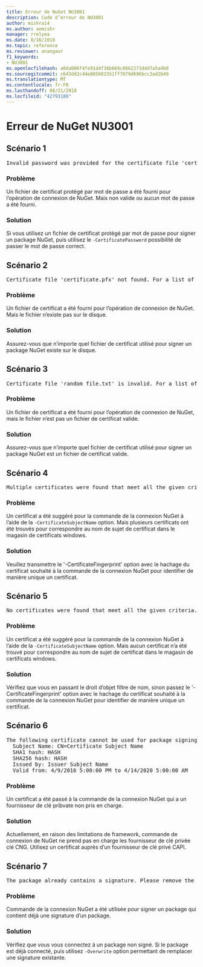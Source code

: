 ```yaml
---
title: Erreur de NuGet NU3001
description: Code d’erreur de NU3001
author: mishra14
ms.author: anmishr
manager: rrelyea
ms.date: 8/16/2018
ms.topic: reference
ms.reviewer: anangaur
f1_keywords:
- NU3001
ms.openlocfilehash: a0da006f4fe91d4f36b669c8662273ddd7a5a4b0
ms.sourcegitcommit: c643dd2c44e085601551ff7079d696bcc3ad2b49
ms.translationtype: MT
ms.contentlocale: fr-FR
ms.lasthandoff: 08/21/2018
ms.locfileid: "42793188"
---
```

# <a name="nuget-error-nu3001"></a>Erreur de NuGet NU3001

## <a name="scenario-1"></a>Scénario 1

<pre>Invalid password was provided for the certificate file 'certificate.pfx'. Please provide a valid password using the '-CertificatePassword' option.</pre>

### <a name="issue"></a>Problème

Un fichier de certificat protégé par mot de passe a été fourni pour l’opération de connexion de NuGet. Mais non valide ou aucun mot de passe a été fourni.


### <a name="solution"></a>Solution

Si vous utilisez un fichier de certificat protégé par mot de passe pour signer un package NuGet, puis utilisez le `-CertificatePassword` possibilité de passer le mot de passe correct.



## <a name="scenario-2"></a>Scénario 2

<pre>Certificate file 'certificate.pfx' not found. For a list of accepted ways to provide a certificate, please visit https://docs.nuget.org/docs/reference/command-line-reference.</pre>

### <a name="issue"></a>Problème

Un fichier de certificat a été fourni pour l’opération de connexion de NuGet. Mais le fichier n’existe pas sur le disque.


### <a name="solution"></a>Solution

Assurez-vous que n’importe quel fichier de certificat utilisé pour signer un package NuGet existe sur le disque.



## <a name="scenario-3"></a>Scénario 3

<pre>Certificate file 'random_file.txt' is invalid. For a list of accepted ways to provide a certificate, please visit https://docs.nuget.org/docs/reference/command-line-reference.</pre>

### <a name="issue"></a>Problème

Un fichier de certificat a été fourni pour l’opération de connexion de NuGet, mais le fichier n’est pas un fichier de certificat valide.


### <a name="solution"></a>Solution

Assurez-vous que n’importe quel fichier de certificat utilisé pour signer un package NuGet est un fichier de certificat valide.



## <a name="scenario-4"></a>Scénario 4

<pre>Multiple certificates were found that meet all the given criteria. Use the '-CertificateFingerprint' option with the hash of the desired certificate.</pre>

### <a name="issue"></a>Problème

Un certificat a été suggéré pour la commande de la connexion NuGet à l’aide de la `-CertificateSubjectName` option. Mais plusieurs certificats ont été trouvés pour correspondre au nom de sujet de certificat dans le magasin de certificats windows.


### <a name="solution"></a>Solution

Veuillez transmettre le '-CertificateFingerprint' option avec le hachage du certificat souhaité à la commande de la connexion NuGet pour identifier de manière unique un certificat.



## <a name="scenario-5"></a>Scénario 5

<pre>No certificates were found that meet all the given criteria. For a list of accepted ways to provide a certificate, please visit https://docs.nuget.org/docs/reference/command-line-reference.</pre>

### <a name="issue"></a>Problème

Un certificat a été suggéré pour la commande de la connexion NuGet à l’aide de la `-CertificateSubjectName` option. Mais aucun certificat n’a été trouvé pour correspondre au nom de sujet de certificat dans le magasin de certificats windows.


### <a name="solution"></a>Solution

Vérifiez que vous en passant le droit d’objet filtre de nom, sinon passez le '-CertificateFingerprint' option avec le hachage du certificat souhaité à la commande de la connexion NuGet pour identifier de manière unique un certificat.



## <a name="scenario-6"></a>Scénario 6

<pre>The following certificate cannot be used for package signing as the private key provider is unsupported:
  Subject Name: CN=Certificate Subject Name
  SHA1 hash: HASH
  SHA256 hash: HASH
  Issued by: Issuer Subject Name
  Valid from: 4/9/2016 5:00:00 PM to 4/14/2020 5:00:00 AM</pre>

### <a name="issue"></a>Problème

Un certificat a été passé à la commande de la connexion NuGet qui a un fournisseur de clé pribvate non pris en charge. 


### <a name="solution"></a>Solution

Actuellement, en raison des limitations de framework, commande de connexion de NuGet ne prend pas en charge les fournisseur de clé privée clé CNG. Utilisez un certificat auprès d’un fournisseur de clé privé CAPI.



## <a name="scenario-7"></a>Scénario 7

<pre>The package already contains a signature. Please remove the existing signature before adding a new signature.</pre>

### <a name="issue"></a>Problème

Commande de la connexion NuGet a été utilisée pour signer un package qui contient déjà une signature d’un package.


### <a name="solution"></a>Solution

Vérifiez que vous vous connectez à un package non signé. Si le package est déjà connecté, puis utilisez `-Overwrite` option permettant de remplacer une signature existante.


